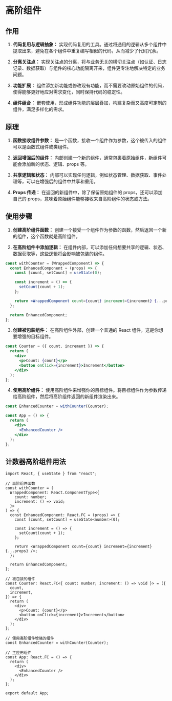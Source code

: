# 高阶组件

## 作用

1. **代码复用与逻辑抽象：** 实现代码复用的工具。通过将通用的逻辑从多个组件中提取出来，避免在各个组件中重复编写相似的代码，从而减少了代码冗余。

2. **分离关注点：** 实现关注点的分离，将与业务无关的横切关注点（如认证、日志记录、数据获取）与组件的核心功能隔离开来，组件更专注地解决特定的业务问题。

3. **功能扩展：** 组件添加新功能或修改现有功能，而不需要改动原始组件的代码，使得能够更好地应对需求变化，同时保持代码的稳定性。

4. **组件组合：** 嵌套使用，形成组件功能的层层叠加，构建复杂而又高度可定制的组件，满足多样化的需求。

## 原理

1. **函数接收组件参数：** 是一个函数，接收一个组件作为参数，这个被传入的组件可以是函数式组件或类组件。

2. **返回增强后的组件：** 内部创建一个新的组件，通常包裹着原始组件，新组件可能会添加新的状态、逻辑、props 等。

3. **共享逻辑和状态：** 内部可以实现任何逻辑，例如状态管理、数据获取、事件处理等，可以在增强后的组件中共享和重用。

4. **Props 传递：** 在返回的新组件中，除了保留原始组件的 props，还可以添加自己的 props，意味着原始组件能够接收来自高阶组件的状态或方法。

## 使用步骤

1. **创建高阶组件函数：** 创建一个接受一个组件作为参数的函数，然后返回一个新的组件，这个函数就是高阶组件。

2. **在高阶组件中添加逻辑：** 在组件内部，可以添加任何想要共享的逻辑、状态、数据获取等，这些逻辑将会影响被包装的组件。

```jsx
const withCounter = (WrappedComponent) => {
  const EnhancedComponent = (props) => {
    const [count, setCount] = useState(0);

    const increment = () => {
      setCount(count + 1);
    };

    return <WrappedComponent count={count} increment={increment} {...props} />;
  };

  return EnhancedComponent;
};
```

3. **创建被包装组件：** 在高阶组件外部，创建一个普通的 React 组件，这是你想要增强的目标组件。

```jsx
const Counter = ({ count, increment }) => {
  return (
    <div>
      <p>Count: {count}</p>
      <button onClick={increment}>Increment</button>
    </div>
  );
};
```

4. **使用高阶组件：** 使用高阶组件来增强你的目标组件。将目标组件作为参数传递给高阶组件，然后将高阶组件返回的新组件渲染出来。

```jsx
const EnhancedCounter = withCounter(Counter);

const App = () => {
  return (
    <div>
      <EnhancedCounter />
    </div>
  );
};
```

## 计数器高阶组件用法

```tsx
import React, { useState } from "react";

// 高阶组件函数
const withCounter = (
  WrappedComponent: React.ComponentType<{
    count: number;
    increment: () => void;
  }>
) => {
  const EnhancedComponent: React.FC = (props) => {
    const [count, setCount] = useState<number>(0);

    const increment = () => {
      setCount(count + 1);
    };

    return <WrappedComponent count={count} increment={increment} {...props} />;
  };

  return EnhancedComponent;
};

// 被包装的组件
const Counter: React.FC<{ count: number; increment: () => void }> = ({
  count,
  increment,
}) => {
  return (
    <div>
      <p>Count: {count}</p>
      <button onClick={increment}>Increment</button>
    </div>
  );
};

// 使用高阶组件增强的组件
const EnhancedCounter = withCounter(Counter);

// 主应用组件
const App: React.FC = () => {
  return (
    <div>
      <EnhancedCounter />
    </div>
  );
};

export default App;
```
